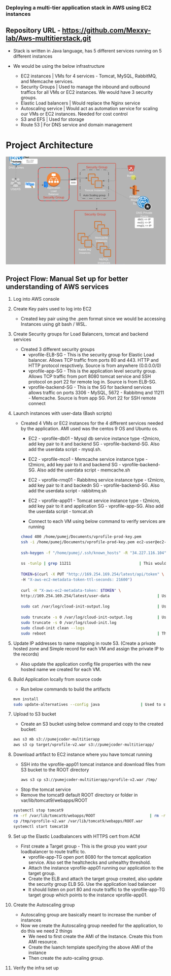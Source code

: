 ### Deploying a multi-tier application stack in AWS using EC2 instances 

## Repository URL - https://github.com/Mexxy-lab/Aws-multitierstack.git

- Stack is written in Java language, has 5 different services running on 5 different instances 

- We would be using the below infrastructure 

	- EC2 instances 		    | VMs for 4 services - Tomcat, MySQL, RabbitMQ, and Memcache services. 
	- Security Groups 		    | Used to manage the inbound and outbound traffics for all VMs or EC2 instances. We would have 3 security groups.  
	- Elastic Load balancers 	| Would replace the Nginx service 
	- Autoscaling service		| Would act as automation service for scaling our VMs or EC2 instances. Needed for cost control 
	- S3 and EFS 			    | Used for storage 
	- Route 53 			        | For DNS service and domain management

# Project Architecture 

![alt text](image-1.png)

## Project Flow: Manual Set up for better understanding of AWS services

1) Log into AWS console 
2) Create Key pairs used to log into EC2 

    - Created key pair using the .pem format since we would be accessing Instances using git bash / WSL. 

3) Create Security groups for Load Balancers, tomcat and backend services

    - Created 3 different security groups 
        - vprofile-ELB-SG - This is the security group for Elastic Load balancer. Allows TCP traffic from ports 80 and 443. HTTP and HTTP protocol respctively. Source is from anywhere (0.0.0.0/0)
        - vprofile-app-SG - This is the application level security group. Allows TCP traffic from port 8080 tomcat service and SSH protocol on port 22 for remote log in. Source is from ELB-SG.
        - vprofile-backend-SG - This is the SG for backend services allows traffic on ports 3306 - MySQL, 5672 - Rabbitmq and 11211 - Memcache. Source is from app SG. Port 22 for SSH remote connect

4) Launch instances with user-data (Bash scripts)

    - Created 4 VMs or EC2 instances for the 4 different services needed by the application. AMI used was the centos 9 OS and Ubuntu os. 
        - EC2 - vprofile-db01 - Mysql db service instance type -t2micro, add key pair to it and backend SG - vprofile-backend-SG. Also add the userdata script - mysql.sh. 
        - EC2 - vprofile-mco1 - Memcache service instance type - t2micro, add key pair to it and backend SG - vprofile-backend-SG. Also add the userdata script - memcache.sh 
        - EC2 - vprofile-rmq01 - Rabbitmq service instance type - t2micro, add key pair to it and backedn SG - vprofile-backend-SG. Also add the userdata script - rabbitmq.sh
        - EC2 - vprofile-app01 - Tomcat service instance type - t2micro, add key pair to it and application SG - vprofile-app-SG. Also add the userdata script - tomcat.sh

        - Connect to each VM using below command to verify services are running

        ```bash
        chmod 400 /home/pumej/Documents/vprofile-prod-key.pem
        ssh -i /home/pumej/Documents/vprofile-prod-key.pem ec2-user@ec2-3-85-142-225.compute-1.amazonaws.com 

        ssh-keygen -f "/home/pumej/.ssh/known_hosts" -R "34.227.116.104"                | Used to readd your key after rebooting your VM

        ss -tunlp | grep 11211                              | This would find the service running on that port number 

        TOKEN=$(curl -X PUT "http://169.254.169.254/latest/api/token" \
        -H "X-aws-ec2-metadata-token-ttl-seconds: 21600")

        curl -H "X-aws-ec2-metadata-token: $TOKEN" \
        http://169.254.169.254/latest/user-data                     | Used to retrieve user-data

        sudo cat /var/log/cloud-init-output.log                     | Used to trace the script for errors

        sudo truncate -s 0 /var/log/cloud-init-output.log           | Used for cleaing up the init log file 
        sudo truncate -s 0 /var/log/cloud-init.log
        sudo cloud-init clean --logs
        sudo reboot                                                 | This would re-run the user-data script on start up.
        ```
5) Update IP addresses to name mapping in route 53. (Create a private hosted zone and Simple record for each VM and assign the private IP to the records)
    - Also update the application config file properties with the new hosted name we created for each VM.

6) Build Application locally from source code 
    - Run below commands to build the artifacts 
    ```bash
    mvn install
    sudo update-alternatives --config java                  | Used to switch java version 
    ```
7) Upload to S3 bucket 

    - Create an S3 bucket using below command and copy to the created bucket: 
    ```bash
    aws s3 mb s3://pumejcoder-multitierapp                                      | Used to create the bucket 
    aws s3 cp target/vprofile-v2.war s3://pumejcoder-multitierapp/              | Used to copy the files to s3 bucket 
    ```
8) Download artifact to EC2 instance where you have tomcat running 

    - SSH into the vprofile-app01 tomcat instance and download files from S3 bucket to the ROOT directory
        ```bash
        aws s3 cp s3://pumejcoder-multitierapp/vprofile-v2.war /tmp/
        ```
    - Stop the tomcat service 
    - Remove the tomcat9 default ROOT directory or folder in var/lib/tomcat9/webapps/ROOT
    ```bash
    systemctl stop tomcat9
    rm -rf /var/lib/tomcat9/webapps/ROOT                        | rm -rf /var/lib/tomcat10/webapps/ROOT/ # if you used tomcat10 service.
    cp /tmp/vprofile-v2.war /var/lib/tomcat9/webapps/ROOT.war
    systemctl start tomcat10
    ```
9) Set up the Elastic Loadbalancers with HTTPS cert from ACM

    - First create a Target group - This is the group you want your loadbalancer to route traffic to.
        - vprofile-app-TG open port 8080 for the tomcat application service. Also set the healtchecks and unhealthy threshold.
        - Attach the instance vprofile-app01 running our application to the target group.
        - Create the ELB and attach the target group created, also update the security group ELB SG. Use the application load balancer 
        - It should listen on port 80 and route traffic to the vprofile-app-TG target group which points to the instance vprofile-app01. 

10) Create the Autoscaling group 

    - Autoscaling group are basically meant to increase the number of instances 
    - Now we create the Autoscaling group needed for the application, to do this we need 2 things 
        - We need to first create the AMI of the Instance. Create this from AMI resource.
        - Create the luanch template specifying the above AMI of the instance 
        - Then create the auto-scaling group.

11) Verify the infra set up


